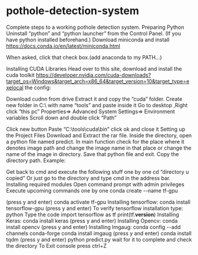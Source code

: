# pothole-detection-system
Complete steps to a working pothole detection system. 
Preparing Python
Uninstall “python” and “python launcher” from the Control Panel. (If you have python installed beforehand.)
Download miniconda and install https://docs.conda.io/en/latest/miniconda.html

When asked, click that check box.(add anaconda to my PATH…)

Installing CUDA Libraries
Head over to this site, download and install the cuda toolkit
https://developer.nvidia.com/cuda-downloads?target_os=Windows&target_arch=x86_64&target_version=10&target_type=exelocal
the config:

Download cudnn from drive
Extract it and copy the “cuda” folder.
Create new folder in C:\ with name “tools” and paste inside it
Go to desktop ,Right click “this pc” 
Properties=> Advanced System Settings=> Environment variables
Scroll down and double click “Path”

Click new button
Paste “C:\tools\cuda\bin” click ok and close it
Setting up the Project Files 
Download and Extract the rar file.
Inside the directory, open a python file named predict.
In main function check for the place where it denotes image path and change the image name in that place or change the name of the image in directory.
Save that python file and exit.
Copy the directory path.
Example:

Get back to cmd and execute the following stuff one by one
cd “directory u copied”
Or just go to the directory and type cmd in the address bar.
Installing required modules
Open command prompt with admin privileges
Execute upcoming commands one by one
conda create --name tf-gpu

(press y and enter) 
conda activate tf-gpu
Installing tensorflow:
conda install tensorflow-gpu
(press y and enter)
To verify tensorflow installation type:
python
Type the code 
import tensorflow as tf
print(tf.__version__)
Installing Keras:
conda install keras
(press y and enter)
Installing Opencv:
conda install opencv
(press y and enter)
Installing Imgaug:
conda config --add channels conda-forge
conda install imgaug
(press y and enter)
conda install tqdm
(press y and enter)
python predict.py
wait for it to complete and check the directory
To Exit console press ctrl+Z


